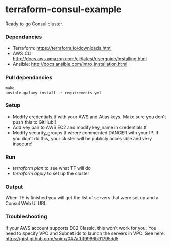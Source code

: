 # terraform-consul-example

Ready to go Consul cluster. 

### Dependancies
* Terraform: https://terraform.io/downloads.html
* AWS CLI: http://docs.aws.amazon.com/cli/latest/userguide/installing.html
* Ansible: http://docs.ansible.com/intro_installation.html

### Pull dependancies
```
make
ansible-galaxy install -r requirements.yml
```

### Setup
* Modify credentials.tf with your AWS and Atlas keys. Make sure you don't push this to GitHub!!
* Add key pair to AWS EC2 and modify key_name in credentials.tf
* Modify security_groups.tf where commented DANGER with your IP. If you don't do this, your cluster will be publicly accessible and very insecure!


### Run 
* _terraform plan_ to see what TF will do
* _terraform apply_ to set up the cluster

### Output 
When TF is finished you will get the list of servers that were set up and a Consul Web UI URL. 

### Troubleshooting
If your AWS account supports EC2 Classic, this won't work for you. You need to specify VPC and Subnet ids to launch the servers in VPC. See here: https://gist.github.com/spinx/047afb19996b91795dd5